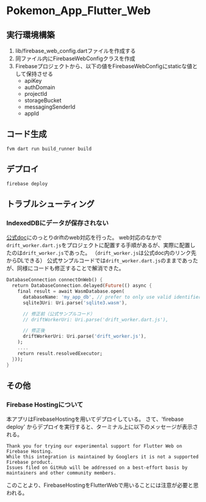 # Pokemon_App_Flutter_Web

## 実行環境構築

1. lib/firebase_web_config.dartファイルを作成する
2. 同ファイル内にFirebaseWebConfigクラスを作成
3. Firebaseプロジェクトから、以下の値をFirebaseWebConfigにstaticな値として保持させる
   - apiKey
   - authDomain
   - projectId
   - storageBucket
   - messagingSenderId
   - appId

## コード生成

```shell
fvm dart run build_runner build
```

## デプロイ

```shell
firebase deploy
```

## トラブルシューティング

### IndexedDBにデータが保存されない

[公式doc](https://drift.simonbinder.eu/platforms/web/)にのっとりdriftのweb対応を行った。
web対応のなかで`drift_worker.dart.js`をプロジェクトに配置する手順があるが、実際に配置したのは`drift_worker.js`であった。
（`drift_worker.js`は公式doc内のリンク先からDLできる）
公式サンプルコードでは`drift_worker.dart.js`のままであったが、同様にコードも修正することで解消できた。

```dart
DatabaseConnection connectOnWeb() {
  return DatabaseConnection.delayed(Future(() async {
    final result = await WasmDatabase.open(
      databaseName: 'my_app_db', // prefer to only use valid identifiers here
      sqlite3Uri: Uri.parse('sqlite3.wasm'),

      // 修正前（公式サンプルコード）
      // driftWorkerUri: Uri.parse('drift_worker.dart.js'),

      // 修正後
      driftWorkerUri: Uri.parse('drift_worker.js'),
    );
    ....
    return result.resolvedExecutor;
  }));
}
```

## その他

### Firebase Hostingについて

本アプリはFirebaseHostingを用いてデプロイしている。
さて、'firebase deploy' からデプロイを実行すると、ターミナル上に以下のメッセージが表示される。

```string
Thank you for trying our experimental support for Flutter Web on Firebase Hosting.
While this integration is maintained by Googlers it is not a supported Firebase product.
Issues filed on GitHub will be addressed on a best-effort basis by maintainers and other community members.
```

このことより、FirebaseHostingをFlutterWebで用いることには注意が必要と思われる。
